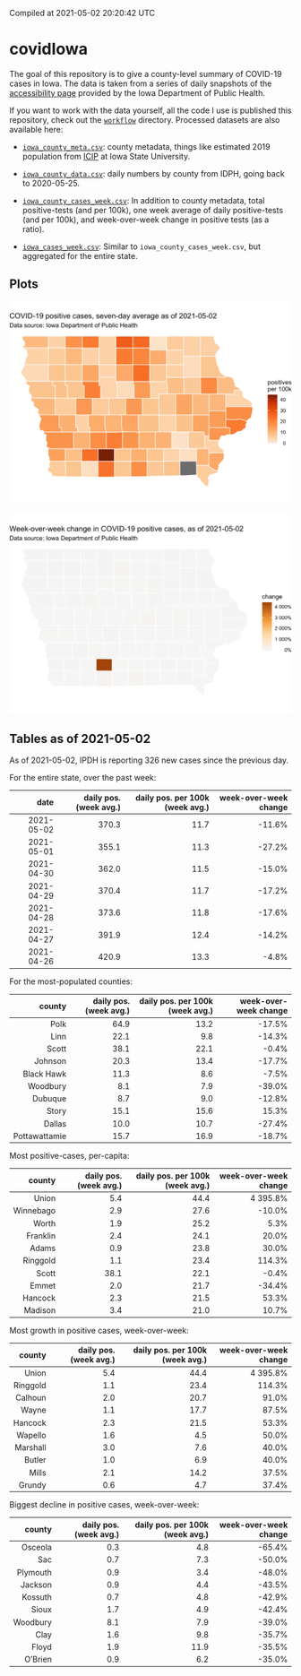 Compiled at 2021-05-02 20:20:42 UTC

<!-- README.md is generated from README.Rmd. Please edit that file -->

# covidIowa

<!-- badges: start -->

<!-- badges: end -->

The goal of this repository is to give a county-level summary of
COVID-19 cases in Iowa. The data is taken from a series of daily
snapshots of the [accessibility
page](https://coronavirus.iowa.gov/pages/access) provided by the Iowa
Department of Public Health.

If you want to work with the data yourself, all the code I use is
published this repository, check out the [`workflow`](workflow)
directory. Processed datasets are also available here:

  - [`iowa_county_meta.csv`](https://raw.githubusercontent.com/ijlyttle/covidIowa/master/workflow/data/99-publish/iowa_county_meta.csv):
    county metadata, things like estimated 2019 population from
    [ICIP](https://www.icip.iastate.edu/tables/population/counties-estimates)
    at Iowa State University.

  - [`iowa_county_data.csv`](https://raw.githubusercontent.com/ijlyttle/covidIowa/master/workflow/data/99-publish/iowa_county_data.csv):
    daily numbers by county from IDPH, going back to 2020-05-25.

  - [`iowa_county_cases_week.csv`](https://raw.githubusercontent.com/ijlyttle/covidIowa/master/workflow/data/99-publish/iowa_county_data.csv):
    In addition to county metadata, total positive-tests (and per 100k),
    one week average of daily positive-tests (and per 100k), and
    week-over-week change in positive tests (as a ratio).

  - [`iowa_cases_week.csv`](https://raw.githubusercontent.com/ijlyttle/covidIowa/master/workflow/data/99-publish/iowa_cases_week.csv):
    Similar to `iowa_county_cases_week.csv`, but aggregated for the
    entire state.

## Plots

![](workflow/data/99-publish/iowa_cases.png)

![](workflow/data/99-publish/iowa_change.png)

## Tables as of 2021-05-02

As of 2021-05-02, IPDH is reporting 326 new cases since the previous
day.

For the entire state, over the past week:

|       date | daily pos. (week avg.) | daily pos. per 100k (week avg.) | week-over-week change |
| ---------: | ---------------------: | ------------------------------: | --------------------: |
| 2021-05-02 |                  370.3 |                            11.7 |               \-11.6% |
| 2021-05-01 |                  355.1 |                            11.3 |               \-27.2% |
| 2021-04-30 |                  362.0 |                            11.5 |               \-15.0% |
| 2021-04-29 |                  370.4 |                            11.7 |               \-17.2% |
| 2021-04-28 |                  373.6 |                            11.8 |               \-17.6% |
| 2021-04-27 |                  391.9 |                            12.4 |               \-14.2% |
| 2021-04-26 |                  420.9 |                            13.3 |                \-4.8% |

For the most-populated counties:

|        county | daily pos. (week avg.) | daily pos. per 100k (week avg.) | week-over-week change |
| ------------: | ---------------------: | ------------------------------: | --------------------: |
|          Polk |                   64.9 |                            13.2 |               \-17.5% |
|          Linn |                   22.1 |                             9.8 |               \-14.3% |
|         Scott |                   38.1 |                            22.1 |                \-0.4% |
|       Johnson |                   20.3 |                            13.4 |               \-17.7% |
|    Black Hawk |                   11.3 |                             8.6 |                \-7.5% |
|      Woodbury |                    8.1 |                             7.9 |               \-39.0% |
|       Dubuque |                    8.7 |                             9.0 |               \-12.8% |
|         Story |                   15.1 |                            15.6 |                 15.3% |
|        Dallas |                   10.0 |                            10.7 |               \-27.4% |
| Pottawattamie |                   15.7 |                            16.9 |               \-18.7% |

Most positive-cases, per-capita:

|    county | daily pos. (week avg.) | daily pos. per 100k (week avg.) | week-over-week change |
| --------: | ---------------------: | ------------------------------: | --------------------: |
|     Union |                    5.4 |                            44.4 |              4 395.8% |
| Winnebago |                    2.9 |                            27.6 |               \-10.0% |
|     Worth |                    1.9 |                            25.2 |                  5.3% |
|  Franklin |                    2.4 |                            24.1 |                 20.0% |
|     Adams |                    0.9 |                            23.8 |                 30.0% |
|  Ringgold |                    1.1 |                            23.4 |                114.3% |
|     Scott |                   38.1 |                            22.1 |                \-0.4% |
|     Emmet |                    2.0 |                            21.7 |               \-34.4% |
|   Hancock |                    2.3 |                            21.5 |                 53.3% |
|   Madison |                    3.4 |                            21.0 |                 10.7% |

Most growth in positive cases, week-over-week:

|   county | daily pos. (week avg.) | daily pos. per 100k (week avg.) | week-over-week change |
| -------: | ---------------------: | ------------------------------: | --------------------: |
|    Union |                    5.4 |                            44.4 |              4 395.8% |
| Ringgold |                    1.1 |                            23.4 |                114.3% |
|  Calhoun |                    2.0 |                            20.7 |                 91.0% |
|    Wayne |                    1.1 |                            17.7 |                 87.5% |
|  Hancock |                    2.3 |                            21.5 |                 53.3% |
|  Wapello |                    1.6 |                             4.5 |                 50.0% |
| Marshall |                    3.0 |                             7.6 |                 40.0% |
|   Butler |                    1.0 |                             6.9 |                 40.0% |
|    Mills |                    2.1 |                            14.2 |                 37.5% |
|   Grundy |                    0.6 |                             4.7 |                 37.4% |

Biggest decline in positive cases, week-over-week:

|   county | daily pos. (week avg.) | daily pos. per 100k (week avg.) | week-over-week change |
| -------: | ---------------------: | ------------------------------: | --------------------: |
|  Osceola |                    0.3 |                             4.8 |               \-65.4% |
|      Sac |                    0.7 |                             7.3 |               \-50.0% |
| Plymouth |                    0.9 |                             3.4 |               \-48.0% |
|  Jackson |                    0.9 |                             4.4 |               \-43.5% |
|  Kossuth |                    0.7 |                             4.8 |               \-42.9% |
|    Sioux |                    1.7 |                             4.9 |               \-42.4% |
| Woodbury |                    8.1 |                             7.9 |               \-39.0% |
|     Clay |                    1.6 |                             9.8 |               \-35.7% |
|    Floyd |                    1.9 |                            11.9 |               \-35.5% |
|  O’Brien |                    0.9 |                             6.2 |               \-35.0% |
